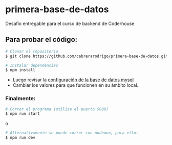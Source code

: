 # primera-base-de-datos
Desafío entregable para el curso de backend de Coderhouse

## Para probar el código:

```bash
# Clonar el repositorio
$ git clone https://github.com/cabrerarodrigo/primera-base-de-datos.git

# Instalar dependencias
$ npm install
```
- Luego revisar la [configuración de la base de datos mysql](https://github.com/cabrerarodrigo/primera-base-de-datos/blob/main/DB/options/mariadb.js#:~:text=host%3A%20%27localhost%27%2C,database%3A%20%27primeradb%27)
- Cambiar los valores para que funcionen en su ámbito local.

### Finalmente:
```bash
# Correr el programa (utiliza el puerto 5000)
$ npm run start
```
o
```bash
# Alternativamente se puede correr con nodemon, para ello:
$ npm run dev
```
